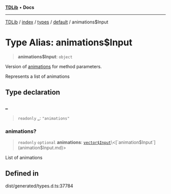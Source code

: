 [**TDLib**](../../../../../../README.md) • **Docs**

***

[TDLib](../../../../../../modules.md) / [index](../../../../../README.md) / [types](../../../README.md) / [default](../README.md) / animations$Input

# Type Alias: animations$Input

> **animations$Input**: `object`

Version of [animations](animations.md) for method parameters.

Represents a list of animations

## Type declaration

### \_

> `readonly` **\_**: `"animations"`

### animations?

> `readonly` `optional` **animations**: [`vector$Input`](vector$Input.md)\<[`animation$Input`](animation$Input.md)\>

List of animations

## Defined in

dist/generated/types.d.ts:37784
